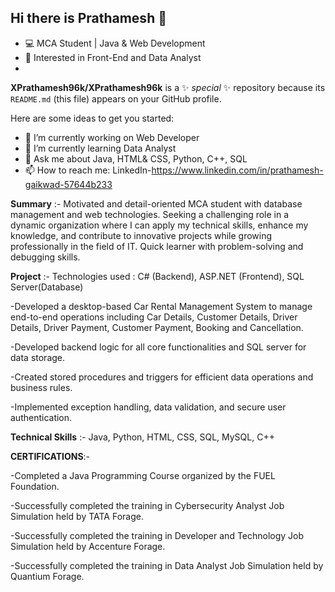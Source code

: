 ## Hi there is Prathamesh 👋
- 💻 MCA Student | Java & Web Development
- 🚀 Interested in Front-End and Data Analyst
- 
**XPrathamesh96k/XPrathamesh96k** is a ✨ _special_ ✨ repository because its `README.md` (this file) appears on your GitHub profile.

Here are some ideas to get you started:

- 🔭 I’m currently working on Web Developer
- 🌱 I’m currently learning Data Analyst
- 💬 Ask me about Java, HTML& CSS, Python, C++, SQL
- 📫 How to reach me: LinkedIn-https://www.linkedin.com/in/prathamesh-gaikwad-57644b233

**Summary** :-
 Motivated and detail-oriented MCA student with database management and web technologies. Seeking a challenging role in a dynamic organization where I can apply my technical  skills, enhance my knowledge, and contribute to innovative projects while growing professionally in the field of IT. Quick learner with problem-solving and debugging skills.
 
**Project** :-
 Technologies used : C# (Backend), ASP.NET (Frontend), SQL Server(Database)
 
-Developed a desktop-based Car Rental Management System to manage end-to-end operations including Car Details, Customer Details, Driver  Details, Driver Payment, Customer
 Payment, Booking and Cancellation. 
 
-Developed backend logic for all core functionalities and SQL server for data storage.

-Created stored procedures and triggers for efficient data operations and business rules.

-Implemented exception handling, data validation, and secure user authentication.


 **Technical Skills** :- Java, Python, HTML, CSS, SQL, MySQL, C++

 
 **CERTIFICATIONS**:-
 
 -Completed a Java Programming Course organized by the FUEL Foundation. 
 
 -Successfully completed the training in Cybersecurity Analyst Job Simulation held by TATA Forage. 
 
 -Successfully completed the training in Developer and Technology Job Simulation held by Accenture Forage. 
 
 -Successfully completed the training in Data Analyst Job Simulation held by Quantium Forage.
